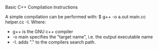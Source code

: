 Basic C++ Compilation Instructions

A simple compilation can be performed with:
$ g++ -o a.out main.cc helper.cc -I.
Where:
 - g++ is the GNU c++ compiler
 - -o main specifies the "target name", i.e. the output executable name
 - -I. adds "." to the compilers search path.

